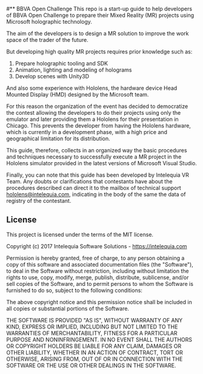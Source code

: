 #** BBVA Open Challenge
This repo is a start-up guide to help developers of BBVA Open Challenge to prepare their Mixed Reality (MR) projects using Microsoft holographic technology.

The aim of the developers is to design a MR solution to improve the work space of the trader of the future.

But developing high quality MR projects requires prior knowledge such as:
1. Prepare holographic tooling and SDK
2. Animation, lighting and modeling of holograms
3. Develop scenes with Unity3D

And also some experience with Hololens, the hardware device Head Mounted Display (HMD) designed by the Microsoft team.

For this reason the organization of the event has decided to democratize the contest allowing the developers to do their projects using only the emulator and later providing them a Hololens for their presentation in Chicago. This prevents the developer from having the Hololens hardware, which is currently in a development phase, with a high price and geographical limitation for its distribution.

This guide, therefore, collects in an organized way the basic procedures and techniques necessary to successfully execute a MR project in the Hololens simulator provided in the latest versions of Microsoft Visual Studio.

Finally, you can note that this guide has been developed by Intelequia VR Team. Any doubts or clarifications that contestants have about the procedures described can direct it to the mailbox of technical support hololens@intelequia.com, indicating in the body of the same the data of registry of the contestant.

## License

This project is licensed under the terms of the MIT license.

Copyright (c) 2017 Intelequia Software Solutions - https://intelequia.com

Permission is hereby granted, free of charge, to any person obtaining a copy of this software and associated documentation files (the "Software"), to deal in the Software without restriction, including without limitation the rights to use, copy, modify, merge, publish, distribute, sublicense, and/or sell copies of the Software, and to permit persons to whom the Software is furnished to do so, subject to the following conditions:

The above copyright notice and this permission notice shall be included in all copies or substantial portions of the Software.

THE SOFTWARE IS PROVIDED "AS IS", WITHOUT WARRANTY OF ANY KIND, EXPRESS OR IMPLIED, INCLUDING BUT NOT LIMITED TO THE WARRANTIES OF MERCHANTABILITY, FITNESS FOR A PARTICULAR PURPOSE AND NONINFRINGEMENT. IN NO EVENT SHALL THE AUTHORS OR COPYRIGHT HOLDERS BE LIABLE FOR ANY CLAIM, DAMAGES OR OTHER LIABILITY, WHETHER IN AN ACTION OF CONTRACT, TORT OR OTHERWISE, ARISING FROM, OUT OF OR IN CONNECTION WITH THE SOFTWARE OR THE USE OR OTHER DEALINGS IN THE SOFTWARE.
